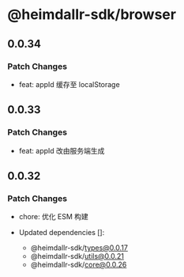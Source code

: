 # @heimdallr-sdk/browser

## 0.0.34

### Patch Changes

- feat: appId 缓存至 localStorage

## 0.0.33

### Patch Changes

- feat: appId 改由服务端生成

## 0.0.32

### Patch Changes

- chore: 优化 ESM 构建

- Updated dependencies []:
  - @heimdallr-sdk/types@0.0.17
  - @heimdallr-sdk/utils@0.0.21
  - @heimdallr-sdk/core@0.0.26
